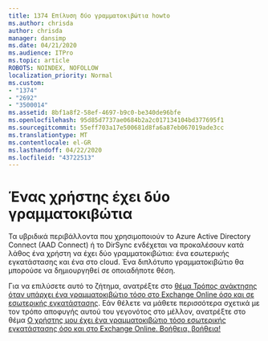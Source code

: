 ```yaml
---
title: 1374 Επίλυση δύο γραμματοκιβώτια howto
ms.author: chrisda
author: chrisda
manager: dansimp
ms.date: 04/21/2020
ms.audience: ITPro
ms.topic: article
ROBOTS: NOINDEX, NOFOLLOW
localization_priority: Normal
ms.custom:
- "1374"
- "2692"
- "3500014"
ms.assetid: 8bf1a8f2-58ef-4697-b9c0-be340de96bfe
ms.openlocfilehash: 95d85d7737ae0684b2a2c017134104bd377695f1
ms.sourcegitcommit: 55eff703a17e500681d8fa6a87eb067019ade3cc
ms.translationtype: MT
ms.contentlocale: el-GR
ms.lasthandoff: 04/22/2020
ms.locfileid: "43722513"
---
```

# <a name="a-user-has-two-mailboxes"></a>Ένας χρήστης έχει δύο γραμματοκιβώτια

Τα υβριδικά περιβάλλοντα που χρησιμοποιούν το Azure Active Directory Connect (AAD Connect) ή το DirSync ενδέχεται να προκαλέσουν κατά λάθος ένα χρήστη να έχει δύο γραμματοκιβώτια: ένα εσωτερικής εγκατάστασης και ένα στο cloud. Ένα διπλότυπο γραμματοκιβώτιο θα μπορούσε να δημιουργηθεί σε οποιαδήποτε θέση.

Για να επιλύσετε αυτό το ζήτημα, ανατρέξτε στο [θέμα Τρόπος ανάκτησης όταν υπάρχει ένα γραμματοκιβώτιο τόσο στο Exchange Online όσο και σε εσωτερικής εγκατάστασης](https://docs.microsoft.com/exchange/troubleshoot/move-mailboxes/mailbox-exists-exo-onpremises). Εάν θέλετε να μάθετε περισσότερα σχετικά με τον τρόπο αποφυγής αυτού του γεγονότος στο μέλλον, ανατρέξτε στο θέμα [Ο χρήστης μου έχει ένα γραμματοκιβώτιο τόσο εσωτερικής εγκατάστασης όσο και στο Exchange Online. Βοήθεια, βοήθεια!](https://techcommunity.microsoft.com/t5/Exchange-Team-Blog/My-user-has-a-mailbox-both-on-premises-and-in-Exchange-Online/ba-p/846809)
